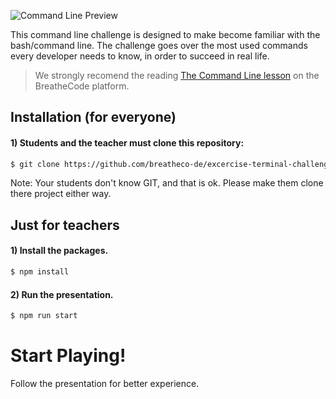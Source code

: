 ![Command Line Preview](https://breatheco-de.github.io/excercise-terminal-challenge/slides/preview.png)

This command line challenge is designed to make become familiar with the bash/command line. The challenge goes over the most used commands every developer needs to know, in order to succeed in real life.

> We strongly recomend the reading [The Command Line lesson](https://breatheco.de/en/lesson/the-command-line/) on the BreatheCode platform.

## Installation (for everyone)

#### 1) Students and the teacher must clone this repository:
```sh
$ git clone https://github.com/breatheco-de/excercise-terminal-challenge.git
```
Note: Your students don't know GIT, and that is ok. Please make them clone there project either way.

## Just for teachers

#### 1) Install the packages.
```sh
$ npm install
```

#### 2) Run the presentation.
```sh
$ npm run start
```

# Start Playing!

Follow the presentation for better experience.
